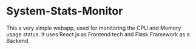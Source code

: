 # System-Stats-Monitor
This a very simple webapp, used for monitoring the CPU and Memory usage status. It uses React.js as Frontend tech and Flask Framework as a Backend.
